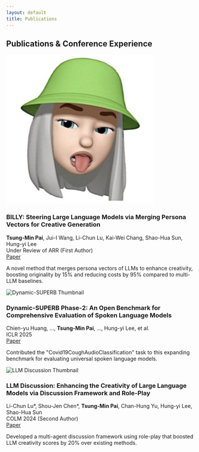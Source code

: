 ```yaml
---
layout: default
title: Publications
---
```


## Publications & Conference Experience

<div class="publication-entry">
  <div class="publication-image">
    <img src="/assets/img/billy.png" alt="BILLY Project Thumbnail">
  </div>
  <div class="publication-details">
    <h3>BILLY: Steering Large Language Models via Merging Persona Vectors for Creative Generation</h3>
    <div class="authors">
      <strong>Tsung-Min Pai</strong>, Jui-I Wang, Li-Chun Lu, Kai-Wei Chang, Shao-Hua Sun, Hung-yi Lee
    </div>
    <div class="venue">
      Under Review of ARR (First Author)
    </div>
    <div class="links">
      <a href="https://arxiv.org/abs/2405.06373" target="_blank"><i class="fas fa-file-alt"></i> Paper</a>
    </div>
    <p>
      A novel method that merges persona vectors of LLMs to enhance creativity, boosting originality by 15% and reducing costs by 95% compared to multi-LLM baselines.
    </p>
  </div>
</div>

<div class="publication-entry">
  <div class="publication-image">
    <img src="/assets/img/dynamic-superb.png" alt="Dynamic-SUPERB Thumbnail">
  </div>
  <div class="publication-details">
    <h3>Dynamic-SUPERB Phase-2: An Open Benchmark for Comprehensive Evaluation of Spoken Language Models</h3>
    <div class="authors">
      Chien-yu Huang, ..., <strong>Tsung-Min Pai</strong>, ..., Hung-yi Lee, et al.
    </div>
    <div class="venue">
      ICLR 2025
    </div>
    <div class="links">
      <a href="https://arxiv.org/abs/2411.05361" target="_blank"><i class="fas fa-file-alt"></i> Paper</a>
    </div>
    <p>
      Contributed the "Covid19CoughAudioClassification" task to this expanding benchmark for evaluating universal spoken language models.
    </p>
  </div>
</div>

<div class="publication-entry">
  <div class="publication-image">
    <img src="/assets/img/llm-discussion.png" alt="LLM Discussion Thumbnail">
  </div>
  <div class="publication-details">
    <h3>LLM Discussion: Enhancing the Creativity of Large Language Models via Discussion Framework and Role-Play</h3>
    <div class="authors">
      Li-Chun Lu*, Shou-Jen Chen*, <strong>Tsung-Min Pai</strong>, Chan-Hung Yu, Hung-yi Lee, Shao-Hua Sun
    </div>
    <div class="venue">
      COLM 2024 (Second Author)
    </div>
    <div class="links">
      <a href="https://arxiv.org/abs/2405.06373" target="_blank"><i class="fas fa-file-alt"></i> Paper</a>
    </div>
    <p>
      Developed a multi-agent discussion framework using role-play that boosted LLM creativity scores by 20% over existing methods.
    </p>
  </div>
</div>
